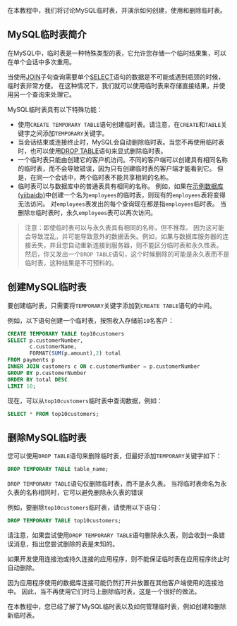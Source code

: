 在本教程中，我们将讨论MySQL临时表，并演示如何创建，使用和删除临时表。

## MySQL临时表简介

在MySQL中，临时表是一种特殊类型的表，它允许您存储一个临时结果集，可以在单个会话中多次重用。

当使用[JOIN](http://www.yiibai.com/mysql/inner-join.html)子句查询需要单个[SELECT](http://www.yiibai.com/mysql/select-statement-query-data.html)语句的数据是不可能或遇到瓶颈的时候，临时表非常方便。 在这种情况下，我们就可以使用临时表来存储直接结果，并使用另一个查询来处理它。

MySQL临时表具有以下特殊功能：

- 使用`CREATE TEMPORARY TABLE`语句创建临时表。请注意，在`CREATE`和`TABLE`关键字之间添加`TEMPORARY`关键字。
- 当会话结束或连接终止时，MySQL会自动删除临时表。当您不再使用临时表时，也可以使用[DROP TABLE](http://www.yiibai.com/mysql/drop-table.html)语句来显式删除临时表。
- 一个临时表只能由创建它的客户机访问。不同的客户端可以创建具有相同名称的临时表，而不会导致错误，因为只有创建临时表的客户端才能看到它。 但是，在同一个会话中，两个临时表不能共享相同的名称。
- 临时表可以与数据库中的普通表具有相同的名称。 例如，如果在[示例数据库(yiibaidb)](http://www.yiibai.com/mysql/sample-database.html)中创建一个名为`employees`的临时表，则现有的`employees`表将变得无法访问。 对`employees`表发出的每个查询现在都是指`employees`临时表。 当删除`您`临时表时，永久`employees`表可以再次访问。

> 注意：即使临时表可以与永久表具有相同的名称，但不推荐。 因为这可能会导致混乱，并可能导致意外的数据丢失。例如，如果与数据库服务器的连接丢失，并且您自动重新连接到服务器，则不能区分临时表和永久性表。 然后，你又发出一个`DROP TABLE`语句，这个时候删除的可能是永久表而不是临时表，这种结果是不可预料的。

## 创建MySQL临时表

要创建临时表，只需要将`TEMPORARY`关键字添加到`CREATE TABLE`语句的中间。

例如，以下语句创建一个临时表，按照收入存储前`10`名客户：

```sql
CREATE TEMPORARY TABLE top10customers
SELECT p.customerNumber, 
       c.customerName, 
       FORMAT(SUM(p.amount),2) total
FROM payments p
INNER JOIN customers c ON c.customerNumber = p.customerNumber
GROUP BY p.customerNumber
ORDER BY total DESC
LIMIT 10;
```

现在，可以从`top10customers`临时表中查询数据，例如：

```sql
SELECT * FROM top10customers;
```

## 删除MySQL临时表

您可以使用`DROP TABLE`语句来删除临时表，但最好添加`TEMPORARY`关键字如下：

```sql
DROP TEMPORARY TABLE table_name;
```

`DROP TEMPORARY TABLE`语句仅删除临时表，而不是永久表。 当将临时表命名为永久表的名称相同时，它可以避免删除永久表的错误

例如，要删除`top10customers`临时表，请使用以下语句：

```sql
DROP TEMPORARY TABLE top10customers;
```

请注意，如果尝试使用`DROP TEMPORARY TABLE`语句删除永久表，则会收到一条错误消息，指出您尝试删除的表是未知的。

如果开发使用连接池或持久连接的应用程序，则不能保证临时表在应用程序终止时自动删除。

因为应用程序使用的数据库连接可能仍然打开并放置在其他客户端使用的连接池中。 因此，当不再使用它们时马上删除临时表，这是一个很好的做法。

在本教程中，您已经了解了MySQL临时表以及如何管理临时表，例如创建和删除新临时表。
